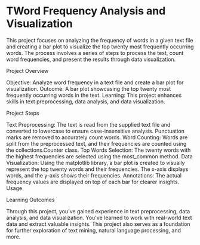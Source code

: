 # TWord Frequency Analysis and Visualization

This project focuses on analyzing the frequency of words in a given text file and creating a bar plot to visualize the top twenty most frequently occurring words. The process involves a series of steps to process the text, count word frequencies, and present the results through data visualization.

Project Overview

Objective: Analyze word frequency in a text file and create a bar plot for visualization.
Outcome: A bar plot showcasing the top twenty most frequently occurring words in the text.
Learning: This project enhances skills in text preprocessing, data analysis, and data visualization.

Project Steps

Text Preprocessing: The text is read from the supplied text file and converted to lowercase to ensure case-insensitive analysis. Punctuation marks are removed to accurately count words.
Word Counting: Words are split from the preprocessed text, and their frequencies are counted using the collections.Counter class.
Top Words Selection: The twenty words with the highest frequencies are selected using the most_common method.
Data Visualization: Using the matplotlib library, a bar plot is created to visually represent the top twenty words and their frequencies. The x-axis displays words, and the y-axis shows their frequencies.
Annotations: The actual frequency values are displayed on top of each bar for clearer insights.
Usage


Learning Outcomes

Through this project, you've gained experience in text preprocessing, data analysis, and data visualization. You've learned to work with real-world text data and extract valuable insights. This project also serves as a foundation for further exploration of text mining, natural language processing, and more.

